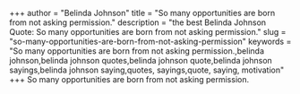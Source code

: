 +++
author = "Belinda Johnson"
title = "So many opportunities are born from not asking permission."
description = "the best Belinda Johnson Quote: So many opportunities are born from not asking permission."
slug = "so-many-opportunities-are-born-from-not-asking-permission"
keywords = "So many opportunities are born from not asking permission.,belinda johnson,belinda johnson quotes,belinda johnson quote,belinda johnson sayings,belinda johnson saying,quotes, sayings,quote, saying, motivation"
+++
So many opportunities are born from not asking permission.
